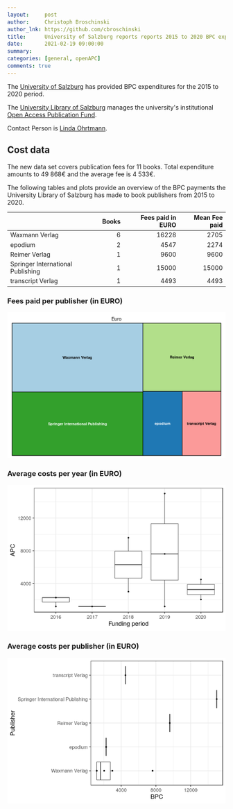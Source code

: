 ```yaml
---
layout:     post
author:     Christoph Broschinski
author_lnk: https://github.com/cbroschinski
title:      University of Salzburg reports reports 2015 to 2020 BPC expenditures
date:       2021-02-19 09:00:00
summary:    
categories: [general, openAPC]
comments: true
---
```




The [University of Salzburg](https://www.uni-salzburg.at/index.php?id=52&L=1) has provided BPC expenditures for the 2015 to 2020 period.

The [University Library of Salzburg](https://www.uni-salzburg.at/index.php?id=132&L=1) manages the university's institutional [Open Access Publication Fund](https://www.uni-salzburg.at/index.php?id=67089&L=1).

Contact Person is [Linda Ohrtmann](mailto:open-access.ubs@sbg.ac.at).

## Cost data



The new data set covers publication fees for 11 books. Total expenditure amounts to 49 868€ and the average fee is 4 533€.

The following tables and plots provide an overview of the BPC payments the University Library of Salzburg has made to book publishers from 2015 to 2020.


|                                  | Books| Fees paid in EURO| Mean Fee paid|
|:---------------------------------|-----:|-----------------:|-------------:|
|Waxmann Verlag                    |     6|             16228|          2705|
|epodium                           |     2|              4547|          2274|
|Reimer Verlag                     |     1|              9600|          9600|
|Springer International Publishing |     1|             15000|         15000|
|transcript Verlag                 |     1|              4493|          4493|

### Fees paid per publisher (in EURO)

![plot of chunk tree_salzburg_2021_02_19_bpc_full](/figure/tree_salzburg_2021_02_19_bpc_full-1.png)

###  Average costs per year (in EURO)

![plot of chunk box_salzburg_2021_02_19_bpc_year_full](/figure/box_salzburg_2021_02_19_bpc_year_full-1.png)

###  Average costs per publisher (in EURO)

![plot of chunk box_salzburg_2021_02_19_bpc_publisher_full](/figure/box_salzburg_2021_02_19_bpc_publisher_full-1.png)
